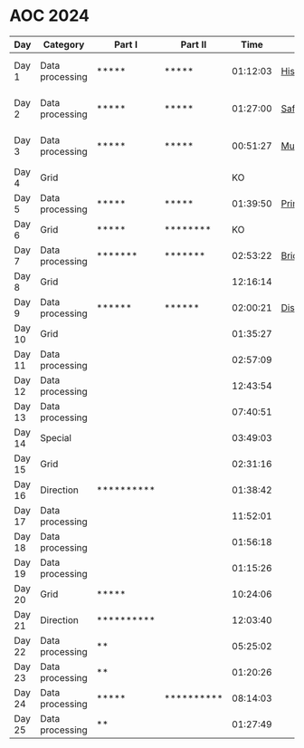# AOC 2024



| Day   | Category        | Part I     | Part II    | Time     | Link                  | Techniques |
|-------|-----------------|------------|------------|----------|-----------------------|------------|
| Day 1 | Data processing | *****      | *****      | 01:12:03 | [HistorianHysteria](./src/main/java/info/jab/aoc/day1/HistorianHysteria.java) | Java Streams API |
| Day 2 | Data processing | *****      | *****      | 01:27:00 | [SafeReports2](./src/main/java/info/jab/aoc/day2/SafeReports2.java) | Java Streams API |
| Day 3 | Data processing | *****      | *****      | 00:51:27 | [MullItOver2](./src/main/java/info/jab/aoc/day3/MullItOver2.java) | ADT + Pattern Matching |
| Day 4 | Grid            |            |            | KO       |                       |      |
| Day 5 | Data processing | *****      | *****      | 01:39:50 | [PrintQueue2](./src/main/java/info/jab/aoc/day5/PrintQueue2.java) |      |
| Day 6 | Grid            | *****      | ********   | KO       |                       |      |
| Day 7 | Data processing | *******    | *******    | 02:53:22 | [BridgeRepair](./src/main/java/info/jab/aoc/day7/BridgeRepair.java) | Recursion |
| Day 8 | Grid            |            |            | 12:16:14 |                       |      |
| Day 9 | Data processing | ******     | ******     | 02:00:21 | [DiskCompactor](./src/main/java/info/jab/aoc/day9/DiskCompactor.java) |      |
| Day 10| Grid            |            |            | 01:35:27 |                       |      |
| Day 11| Data processing |            |            | 02:57:09 |                       |      |
| Day 12| Data processing |            |            | 12:43:54 |                       |      |
| Day 13| Data processing |            |            | 07:40:51 |                       |      |
| Day 14| Special         |            |            | 03:49:03 |                       |      |
| Day 15| Grid            |            |            | 02:31:16 |                       |      |
| Day 16| Direction       | ********** |            | 01:38:42 |                       |      |
| Day 17| Data processing |            |            | 11:52:01 |                       |      |
| Day 18| Data processing |            |            | 01:56:18 |                       |      |
| Day 19| Data processing |            |            | 01:15:26 |                       |      |
| Day 20| Grid            | *****      |            | 10:24:06 |                       |      |
| Day 21| Direction       | ********** |            | 12:03:40 |                       |      |
| Day 22| Data processing | **         |            | 05:25:02 |                       |      |
| Day 23| Data processing | **         |            | 01:20:26 |                       |      |
| Day 24| Data processing | *****      | ********** | 08:14:03 |                       |      |
| Day 25| Data processing | **         |            | 01:27:49 |                       |      |
